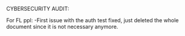 CYBERSECURITY AUDIT:

For FL ppl:
-First issue with the auth test fixed, just deleted the whole document since it is not necessary anymore.
